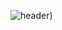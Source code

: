 ![header](https://capsule-render.vercel.app/api?type=waving&color=gradient&customColorList=0,2,2,5,30))
